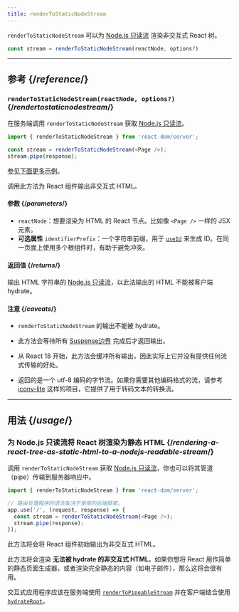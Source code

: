 ```yaml
---
title: renderToStaticNodeStream
---
```


<Intro>

`renderToStaticNodeStream` 可以为 [Node.js 只读流](https://nodejs.org/api/stream.html#readable-streams) 渲染非交互式 React 树。

```js
const stream = renderToStaticNodeStream(reactNode, options?)
```

</Intro>

<InlineToc />

---

## 参考 {/*reference*/}

### `renderToStaticNodeStream(reactNode, options?)` {/*rendertostaticnodestream*/}

在服务端调用 `renderToStaticNodeStream` 获取 [Node.js 只读流](https://nodejs.org/api/stream.html#readable-streams)。

```js
import { renderToStaticNodeStream } from 'react-dom/server';

const stream = renderToStaticNodeStream(<Page />);
stream.pipe(response);
```

[参见下面更多示例](#usage)。

调用此方法为 React 组件输出非交互式 HTML。

#### 参数 {/*parameters*/}

* `reactNode`：想要渲染为 HTML 的 React 节点。比如像 `<Page />` 一样的 JSX 元素。
* **可选属性** `identifierPrefix`：一个字符串前缀，用于 [`useId`](/reference/react/useId) 来生成 ID。在同一页面上使用多个根组件时，有助于避免冲突。

#### 返回值 {/*returns*/}

输出 HTML 字符串的 [Node.js 只读流](https://nodejs.org/api/stream.html#readable-streams)，以此法输出的 HTML 不能被客户端 hydrate。

#### 注意 {/*caveats*/}

* `renderToStaticNodeStream` 的输出不能被 hydrate。

* 此方法会等待所有 [Suspense边界](/reference/react/Suspense) 完成后才返回输出。

* 从 React 18 开始，此方法会缓冲所有输出，因此实际上它并没有提供任何流式传输的好处。

* 返回的是一个 utf-8 编码的字节流。如果你需要其他编码格式的流，请参考 [iconv-lite](https://www.npmjs.com/package/iconv-lite) 这样的项目，它提供了用于转码文本的转换流。

---

## 用法 {/*usage*/}

### 为 Node.js 只读流将 React 树渲染为静态 HTML {/*rendering-a-react-tree-as-static-html-to-a-nodejs-readable-stream*/}

调用 `renderToStaticNodeStream` 获取 [Node.js 只读流](https://nodejs.org/api/stream.html#readable-streams)，你也可以将其管道（pipe）传输到服务器响应中。

```js {5-6}
import { renderToStaticNodeStream } from 'react-dom/server';

// 路由处理程序的语法取决于使用的后端框架。
app.use('/', (request, response) => {
  const stream = renderToStaticNodeStream(<Page />);
  stream.pipe(response);
});
```

此方法将会将 React 组件初始输出为非交互式 HTML。

<Pitfall>

此方法将会渲染 **无法被 hydrate 的非交互式 HTML**。如果你想将 React 用作简单的静态页面生成器，或者渲染完全静态的内容（如电子邮件），那么这将会很有用。

交互式应用程序应该在服务端使用 [`renderToPipeableStream`](/reference/react-dom/server/renderToPipeableStream) 并在客户端结合使用 [`hydrateRoot`](/reference/react-dom/client/hydrateRoot)。

</Pitfall>
